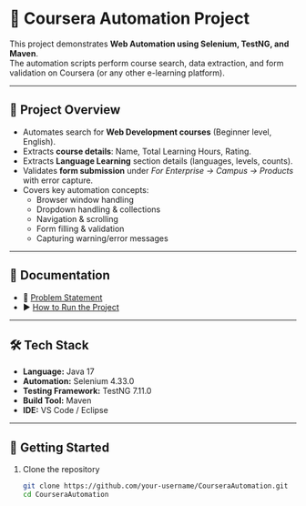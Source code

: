# 🎯 Coursera Automation Project

This project demonstrates **Web Automation using Selenium, TestNG, and Maven**.  
The automation scripts perform course search, data extraction, and form validation on Coursera (or any other e-learning platform).  

---

## 📌 Project Overview

- Automates search for **Web Development courses** (Beginner level, English).
- Extracts **course details**: Name, Total Learning Hours, Rating.
- Extracts **Language Learning** section details (languages, levels, counts).
- Validates **form submission** under *For Enterprise → Campus → Products* with error capture.
- Covers key automation concepts:
  - Browser window handling  
  - Dropdown handling & collections  
  - Navigation & scrolling  
  - Form filling & validation  
  - Capturing warning/error messages  

---

## 📂 Documentation

- 📜 [Problem Statement](PROBLEM_STATEMENT.md)  
- ▶️ [How to Run the Project](RUNNING_PROJECT.md)  

---

## 🛠️ Tech Stack

- **Language:** Java 17  
- **Automation:** Selenium 4.33.0  
- **Testing Framework:** TestNG 7.11.0  
- **Build Tool:** Maven  
- **IDE:** VS Code / Eclipse  

---

## 🚀 Getting Started

1. Clone the repository  
   ```bash
   git clone https://github.com/your-username/CourseraAutomation.git
   cd CourseraAutomation
